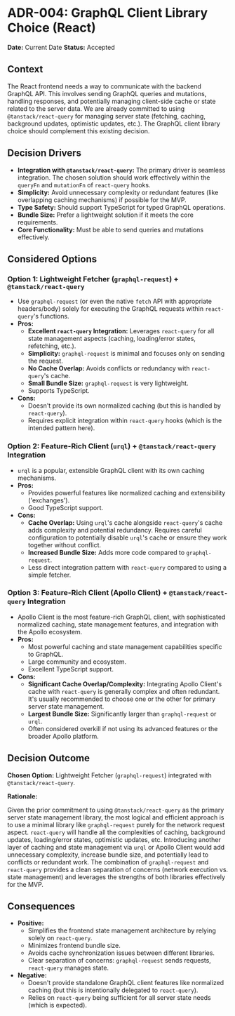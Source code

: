 # ADR-004: GraphQL Client Library Choice (React)

**Date:** Current Date
**Status:** Accepted

## Context

The React frontend needs a way to communicate with the backend GraphQL API. This involves sending GraphQL queries and mutations, handling responses, and potentially managing client-side cache or state related to the server data. We are already committed to using `@tanstack/react-query` for managing server state (fetching, caching, background updates, optimistic updates, etc.). The GraphQL client library choice should complement this existing decision.

## Decision Drivers

*   **Integration with `@tanstack/react-query`:** The primary driver is seamless integration. The chosen solution should work effectively within the `queryFn` and `mutationFn` of `react-query` hooks.
*   **Simplicity:** Avoid unnecessary complexity or redundant features (like overlapping caching mechanisms) if possible for the MVP.
*   **Type Safety:** Should support TypeScript for typed GraphQL operations.
*   **Bundle Size:** Prefer a lightweight solution if it meets the core requirements.
*   **Core Functionality:** Must be able to send queries and mutations effectively.

## Considered Options

### Option 1: Lightweight Fetcher (`graphql-request`) + `@tanstack/react-query`

*   Use `graphql-request` (or even the native `fetch` API with appropriate headers/body) solely for executing the GraphQL requests within `react-query`'s functions.
*   **Pros:**
    *   **Excellent `react-query` Integration:** Leverages `react-query` for all state management aspects (caching, loading/error states, refetching, etc.).
    *   **Simplicity:** `graphql-request` is minimal and focuses only on sending the request.
    *   **No Cache Overlap:** Avoids conflicts or redundancy with `react-query`'s cache.
    *   **Small Bundle Size:** `graphql-request` is very lightweight.
    *   Supports TypeScript.
*   **Cons:**
    *   Doesn't provide its own normalized caching (but this is handled by `react-query`).
    *   Requires explicit integration within `react-query` hooks (which is the intended pattern here).

### Option 2: Feature-Rich Client (`urql`) + `@tanstack/react-query` Integration

*   `urql` is a popular, extensible GraphQL client with its own caching mechanisms.
*   **Pros:**
    *   Provides powerful features like normalized caching and extensibility ('exchanges').
    *   Good TypeScript support.
*   **Cons:**
    *   **Cache Overlap:** Using `urql`'s cache alongside `react-query`'s cache adds complexity and potential redundancy. Requires careful configuration to potentially disable `urql`'s cache or ensure they work together without conflict.
    *   **Increased Bundle Size:** Adds more code compared to `graphql-request`.
    *   Less direct integration pattern with `react-query` compared to using a simple fetcher.

### Option 3: Feature-Rich Client (Apollo Client) + `@tanstack/react-query` Integration

*   Apollo Client is the most feature-rich GraphQL client, with sophisticated normalized caching, state management features, and integration with the Apollo ecosystem.
*   **Pros:**
    *   Most powerful caching and state management capabilities specific to GraphQL.
    *   Large community and ecosystem.
    *   Excellent TypeScript support.
*   **Cons:**
    *   **Significant Cache Overlap/Complexity:** Integrating Apollo Client's cache with `react-query` is generally complex and often redundant. It's usually recommended to choose one or the other for primary server state management.
    *   **Largest Bundle Size:** Significantly larger than `graphql-request` or `urql`.
    *   Often considered overkill if not using its advanced features or the broader Apollo platform.

## Decision Outcome

**Chosen Option:** Lightweight Fetcher (`graphql-request`) integrated with `@tanstack/react-query`.

**Rationale:**

Given the prior commitment to using `@tanstack/react-query` as the primary server state management library, the most logical and efficient approach is to use a minimal library like `graphql-request` purely for the network request aspect. `react-query` will handle all the complexities of caching, background updates, loading/error states, optimistic updates, etc. Introducing another layer of caching and state management via `urql` or Apollo Client would add unnecessary complexity, increase bundle size, and potentially lead to conflicts or redundant work. The combination of `graphql-request` and `react-query` provides a clean separation of concerns (network execution vs. state management) and leverages the strengths of both libraries effectively for the MVP.

## Consequences

*   **Positive:**
    *   Simplifies the frontend state management architecture by relying solely on `react-query`.
    *   Minimizes frontend bundle size.
    *   Avoids cache synchronization issues between different libraries.
    *   Clear separation of concerns: `graphql-request` sends requests, `react-query` manages state.
*   **Negative:**
    *   Doesn't provide standalone GraphQL client features like normalized caching (but this is intentionally delegated to `react-query`).
    *   Relies on `react-query` being sufficient for all server state needs (which is expected). 